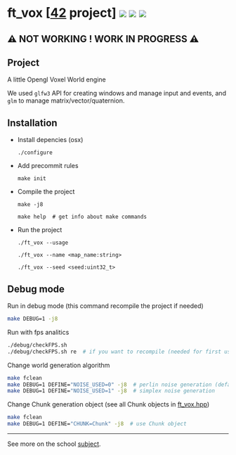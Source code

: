 # ft_vox [[42](https://www.42.fr/) project] ![](https://github.com/zer0nim/ft_vox/workflows/make/badge.svg) ![](https://github.com/zer0nim/ft_vox/workflows/linter/badge.svg) ![](https://github.com/zer0nim/ft_vox/workflows/ft_vox/badge.svg)

## ⚠️ NOT WORKING ! WORK IN PROGRESS ⚠️

## Project
A little Opengl Voxel World engine

We used `glfw3` API for creating windows and manage input and events,
and `glm` to manage matrix/vector/quaternion.

## Installation

- Install depencies (osx)

	```./configure```

- Add precommit rules

	```make init```

- Compile the project

	```make -j8```

	```make help  # get info about make commands```
- Run the project

	```./ft_vox --usage```

	```./ft_vox --name <map_name:string>```

	```./ft_vox --seed <seed:uint32_t>```

## Debug mode

Run in debug mode (this command recompile the project if needed)
``` sh
make DEBUG=1 -j8
```

Run with fps analitics
``` sh
./debug/checkFPS.sh
./debug/checkFPS.sh re  # if you want to recompile (needed for first use)
```

Change world generation algorithm
``` sh
make fclean
make DEBUG=1 DEFINE="NOISE_USED=0" -j8  # perlin noise generation (default)
make DEBUG=1 DEFINE="NOISE_USED=1" -j8  # simplex noise generation
```

Change Chunk generation object (see all Chunk objects in [ft_vox.hpp](includes/ft_vox.hpp))
``` sh
make fclean
make DEBUG=1 DEFINE="CHUNK=Chunk" -j8  # use Chunk object
```

---

See more on the school [subject](ft_vox.fr.pdf).
